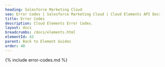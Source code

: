 ```yaml
---
heading: Salesforce Marketing Cloud
seo: Error Codes | Salesforce Marketing Cloud | Cloud Elements API Docs
title: Error Codes
description: Cloud Elements Error Codes.
layout: docs
breadcrumbs: /docs/elements.html
elementId: 42
parent: Back to Element Guides
order: 40
---
```


{% include error-codes.md %}
